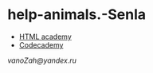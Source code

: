 # help-animals.-Senla

- [HTML academy](https://htmlacademy.ru/profile/id1691911/achievements)
- [Codecademy](https://www.codecademy.com/profiles/arc6880999671)

_vanoZah@yandex.ru_
